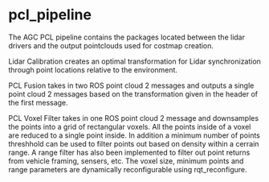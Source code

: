 # pcl_pipeline

The AGC PCL pipeline contains the packages located between the lidar drivers and the output pointclouds used for costmap creation.

Lidar Calibration creates an optimal transformation for Lidar synchronization through point locations relative to the environment.

PCL Fusion takes in two ROS point cloud 2 messages and outputs a single point cloud 2 messages based on the transformation given in the header of the first message.

PCL Voxel Filter takes in one ROS point cloud 2 message and downsamples the points into a grid of rectangular voxels. All the points inside of a voxel are reduced to a single point inside. In addition a minimum number of points threshhold can be used to filter points out based on density within a cerrain range. A range filter has also been implemented to filter out point returns from vehicle framing, sensers, etc. The voxel size, minimum points and range parameters are dynamically reconfigurable using rqt_reconfigure.
